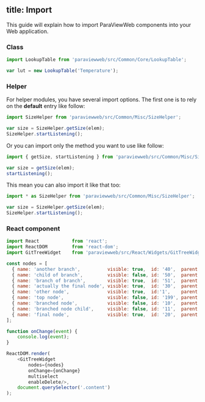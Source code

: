 title: Import
---
This guide will explain how to import ParaViewWeb components into your Web application.


### Class

``` js
import LookupTable from 'paraviewweb/src/Common/Core/LookupTable';

var lut = new LookupTable('Temperature');
```

### Helper

For helper modules, you have several import options. The first one is to rely on the
**default** entry like follow:

``` js
import SizeHelper from 'paraviewweb/src/Common/Misc/SizeHelper';

var size = SizeHelper.getSize(elem);
SizeHelper.startListening();
```

Or you can import only the method you want to use like follow:

``` js
import { getSize, startListening } from 'paraviewweb/src/Common/Misc/SizeHelper';

var size = getSize(elem);
startListening();
```

This mean you can also import it like that too:

``` js
import * as SizeHelper from 'paraviewweb/src/Common/Misc/SizeHelper';

var size = SizeHelper.getSize(elem);
SizeHelper.startListening();
```

### React component

``` js
import React            from 'react';
import ReactDOM         from 'react-dom';
import GitTreeWidget    from 'paraviewweb/src/React/Widgets/GitTreeWidget';

const nodes = [
  { name: 'another branch',          visible: true,  id: '40',  parent: '1'     },
  { name: 'child of branch',         visible: false, id: '50',  parent: '40'    },
  { name: 'branch of branch',        visible: true,  id: '51',  parent: '40'    },
  { name: 'actually the final node', visible: true,  id: '30',  parent: '20'    },
  { name: 'other node',              visible: true,  id:'1',    parent: '199'   },
  { name: 'top node',                visible: false, id: '199', parent: '0'     },
  { name: 'branched node',           visible: false, id: '10',  parent: '1'     },
  { name: 'branched node child',     visible: false, id: '11',  parent: '10'    },
  { name: 'final node',              visible: true,  id: '20',  parent: '1'     },
];

function onChange(event) {
    console.log(event);
}

ReactDOM.render(
    <GitTreeWidget
        nodes={nodes}
        onChange={onChange}
        multiselect
        enableDelete/>,
    document.querySelector('.content')
);
```

